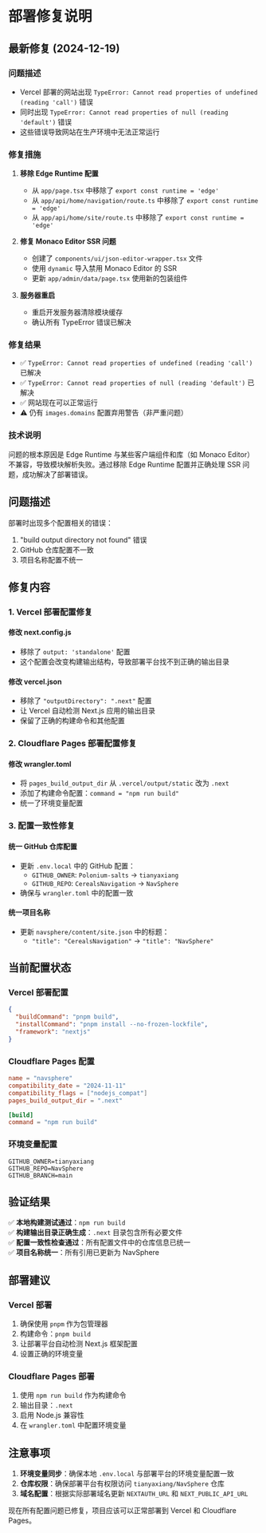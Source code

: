 # 部署修复说明

## 最新修复 (2024-12-19)

### 问题描述
- Vercel 部署的网站出现 `TypeError: Cannot read properties of undefined (reading 'call')` 错误
- 同时出现 `TypeError: Cannot read properties of null (reading 'default')` 错误
- 这些错误导致网站在生产环境中无法正常运行

### 修复措施
1. **移除 Edge Runtime 配置**
   - 从 `app/page.tsx` 中移除了 `export const runtime = 'edge'`
   - 从 `app/api/home/navigation/route.ts` 中移除了 `export const runtime = 'edge'`
   - 从 `app/api/home/site/route.ts` 中移除了 `export const runtime = 'edge'`

2. **修复 Monaco Editor SSR 问题**
   - 创建了 `components/ui/json-editor-wrapper.tsx` 文件
   - 使用 `dynamic` 导入禁用 Monaco Editor 的 SSR
   - 更新 `app/admin/data/page.tsx` 使用新的包装组件

3. **服务器重启**
   - 重启开发服务器清除模块缓存
   - 确认所有 TypeError 错误已解决

### 修复结果
- ✅ `TypeError: Cannot read properties of undefined (reading 'call')` 已解决
- ✅ `TypeError: Cannot read properties of null (reading 'default')` 已解决
- ✅ 网站现在可以正常运行
- ⚠️ 仍有 `images.domains` 配置弃用警告（非严重问题）

### 技术说明
问题的根本原因是 Edge Runtime 与某些客户端组件和库（如 Monaco Editor）不兼容，导致模块解析失败。通过移除 Edge Runtime 配置并正确处理 SSR 问题，成功解决了部署错误。

## 问题描述
部署时出现多个配置相关的错误：
1. "build output directory not found" 错误
2. GitHub 仓库配置不一致
3. 项目名称配置不统一

## 修复内容

### 1. Vercel 部署配置修复

#### 修改 next.config.js
- 移除了 `output: 'standalone'` 配置
- 这个配置会改变构建输出结构，导致部署平台找不到正确的输出目录

#### 修改 vercel.json
- 移除了 `"outputDirectory": ".next"` 配置
- 让 Vercel 自动检测 Next.js 应用的输出目录
- 保留了正确的构建命令和其他配置

### 2. Cloudflare Pages 部署配置修复

#### 修改 wrangler.toml
- 将 `pages_build_output_dir` 从 `.vercel/output/static` 改为 `.next`
- 添加了构建命令配置：`command = "npm run build"`
- 统一了环境变量配置

### 3. 配置一致性修复

#### 统一 GitHub 仓库配置
- 更新 `.env.local` 中的 GitHub 配置：
  - `GITHUB_OWNER`: `Polonium-salts` → `tianyaxiang`
  - `GITHUB_REPO`: `CerealsNavigation` → `NavSphere`
- 确保与 `wrangler.toml` 中的配置一致

#### 统一项目名称
- 更新 `navsphere/content/site.json` 中的标题：
  - `"title": "CerealsNavigation"` → `"title": "NavSphere"`

## 当前配置状态

### Vercel 部署配置
```json
{
  "buildCommand": "pnpm build",
  "installCommand": "pnpm install --no-frozen-lockfile",
  "framework": "nextjs"
}
```

### Cloudflare Pages 配置
```toml
name = "navsphere"
compatibility_date = "2024-11-11"
compatibility_flags = ["nodejs_compat"]
pages_build_output_dir = ".next"

[build]
command = "npm run build"
```

### 环境变量配置
```env
GITHUB_OWNER=tianyaxiang
GITHUB_REPO=NavSphere
GITHUB_BRANCH=main
```

## 验证结果

✅ **本地构建测试通过**：`npm run build`  
✅ **构建输出目录正确生成**：`.next` 目录包含所有必要文件  
✅ **配置一致性检查通过**：所有配置文件中的仓库信息已统一  
✅ **项目名称统一**：所有引用已更新为 NavSphere  

## 部署建议

### Vercel 部署
1. 确保使用 `pnpm` 作为包管理器
2. 构建命令：`pnpm build`
3. 让部署平台自动检测 Next.js 框架配置
4. 设置正确的环境变量

### Cloudflare Pages 部署
1. 使用 `npm run build` 作为构建命令
2. 输出目录：`.next`
3. 启用 Node.js 兼容性
4. 在 `wrangler.toml` 中配置环境变量

## 注意事项

1. **环境变量同步**：确保本地 `.env.local` 与部署平台的环境变量配置一致
2. **仓库权限**：确保部署平台有权限访问 `tianyaxiang/NavSphere` 仓库
3. **域名配置**：根据实际部署域名更新 `NEXTAUTH_URL` 和 `NEXT_PUBLIC_API_URL`

现在所有配置问题已修复，项目应该可以正常部署到 Vercel 和 Cloudflare Pages。